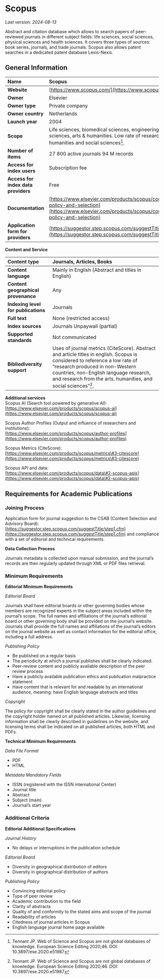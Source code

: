 # Scopus

*Last version: 2024-08-13*

Abstract and citation database which allows to search papers of peer-reviewed journals in different subject fields: life sciences, social sciences, physical sciences and health sciences. It covers three types of sources: book series, journals, and trade journals. Scopus also allows patent searches in a dedicated patent database Lexis-Nexis. 

## General Information

| Name | Scopus |
| :---- | :---- |
| **Website** | [https://www.scopus.com/](https://www.scopus.com/) |
| **Owner** | Elsevier |
| **Owner type** | Private company |
| **Owner country** | Netherlands |
| **Launch year** | 2004 |
| **Scope** | Life sciences, biomedical sciences, engineering, social sciences, arts & humanities. Low rate of research from arts, humanities and social sciences[^1]. |
| **Number of items** | 27 800 active journals  94 M records |
| **Access for index users** | Subscription fee |
| **Access for index data providers** | Free  |
| **Documentation** | [https://www.elsevier.com/products/scopus/content/content-policy-and-selection](https://www.elsevier.com/products/scopus/content/content-policy-and-selection) |
| **Application form for providers** | [https://suggestor.step.scopus.com/suggestTitle/step1.cfm](https://suggestor.step.scopus.com/suggestTitle/step1.cfm)  |

**Content and Service**

| Content type | Journals, Articles, Books |
| :---- | :---- |
| **Content language** | Mainly in English (Abstract and titles in English) |
| **Content geographical provenance** | Any |
| **Indexing level for publications** | Journals |
| **Full text** | None (restricted access) |
| **Index sources** | Journals Unpaywall (partial) |
| **Supported standards** | Not communicated |
| **Bibliodiversity support** | Uses of journal metrics (CiteScore).  Abstract and article titles in english. Scopus is considered to reference a low rate of “research produced in non-Western countries, non-English language research, and research from the arts, humanities, and social sciences”[^2]. |

**Additional services**  
Scopus AI (Search tool powered by generative AI):  
[https://www.elsevier.com/products/scopus/scopus-ai](https://www.elsevier.com/products/scopus/scopus-ai)

 Scopus Author Profiles (Output and influence of researchers and institutions):  
[https://www.elsevier.com/products/scopus/author-profiles](https://www.elsevier.com/products/scopus/author-profiles)

Scopus Metrics (CiteScore):  
[https://www.elsevier.com/products/scopus/metrics\#3-citescore](https://www.elsevier.com/products/scopus/metrics\#3-citescore)

Scopus API and data:   
[https://www.elsevier.com/products/scopus/data\#2-scopus-apis](https://www.elsevier.com/products/scopus/data\#2-scopus-apis) 

## Requirements for Academic Publications

### Joining Process

Application form for journal suggestion to the CSAB (Content Selection and Advisory Board):  
[https://suggestor.step.scopus.com/suggestTitle/step1.cfm](https://suggestor.step.scopus.com/suggestTitle/step1.cfm) and compliance with a set of editorial and technical requirements.

**Data Collection Process**

Journals metadata is collected upon manual submission, and the journal’s records are then regularly updated through XML or PDF files retrieval. 

### Minimum Requirements

**Editorial Minimum Requirements**

*Editorial Board*

Journals shall have editorial boards or other governing bodies whose members are recognized experts in the subject areas included within the journal’s scope. The full names and affiliations of the journal’s editorial board or other governing body shall be provided on the journal’s website.  
Journals shall provide the full names and affiliations of the journal’s editors on the journal website as well as contact information for the editorial office, including a full address.

*Publishing Policy*

* Be published on a regular basis  
* The periodicity at which a journal publishes shall be clearly indicated.  
* Peer-review content and publicly available description of the peer review process  
* Have a publicly available publication ethics and publication malpractice statement  
* Have content that is relevant for and readable by an international audience, meaning: have English language abstracts and titles

*Copyright*

The policy for copyright shall be clearly stated in the author guidelines and the copyright holder named on all published articles. Likewise, licensing information shall be clearly described in guidelines on the website, and licensing terms shall be indicated on all published articles, both HTML and PDFs.

**Technical Minimum Requirements**

*Data File Format* 

* PDF  
* HTML

*Metadata Mandatory Fields* 

* ISSN (registered with the ISSN international Center)  
* Journal title  
* Abstract   
* Subject (main)  
* Journal’s start year

### Additional Criteria

**Editorial Additional Specifications**

*Journal History* 

* No delays or interruptions in the publication schedule

*Editorial Board*

* Diversity in geographical distribution of editors   
* Diversity in geographical distribution of authors

*Publishing Policy*

* Convincing editorial policy   
* Type of peer review  
* Academic contribution to the field   
* Clarity of abstracts   
* Quality of and conformity to the stated aims and scope of the journal   
* Readability of articles  
* Citedness of journal articles in Scopus  
* English language journal home page available
  
[^1]:  Tennant JP. Web of Science and Scopus are not global databases of knowledge. European Science Editing 2020;46. DOI: 10.3897/ese.2020.e51987
[^2]:  Tennant JP. Web of Science and Scopus are not global databases of knowledge. European Science Editing 2020;46. DOI: 10.3897/ese.2020.e51987
